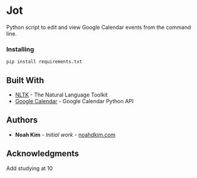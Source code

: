 # Jot

Python script to edit and view Google Calendar events from the command line.


### Installing

`pip install requirements.txt`

## Built With

* [NLTK](https://www.nltk.org/) - The Natural Language Toolkit
* [Google Calendar](https://developers.google.com/calendar/quickstart/python) - Google Calendar Python API

## Authors

* **Noah Kim** - *Initial work* - [noahdkim.com](noahdkim.com)

## Acknowledgments

Add studying at 10 

